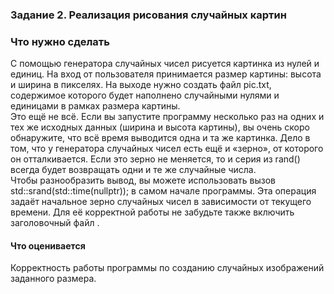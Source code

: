### Задание 2. Реализация рисования случайных картин

### Что нужно сделать

С помощью генератора случайных чисел рисуется картинка из нулей и единиц. На вход от пользователя принимается размер картины: высота и ширина в пикселях. На выходе нужно создать файл pic.txt, содержимое которого будет наполнено случайными нулями и единицами в рамках размера картины.  
Это ещё не всё. Если вы запустите программу несколько раз на одних и тех же исходных данных (ширина и высота картины), вы очень скоро обнаружите, что всё время выводится одна и та же картинка. Дело в том, что у генератора случайных чисел есть ещё и «зерно», от которого он отталкивается. Если это зерно не меняется, то и серия из rand() всегда будет возвращать одни и те же случайные числа.  
Чтобы разнообразить вывод, вы можете использовать вызов std::srand(std::time(nullptr)); в самом начале программы. Эта операция задаёт начальное зерно случайных чисел в зависимости от текущего времени. Для её корректной работы не забудьте также включить заголовочный файл <ctime>.

#### Что оценивается

Корректность работы программы по созданию случайных изображений заданного размера.
